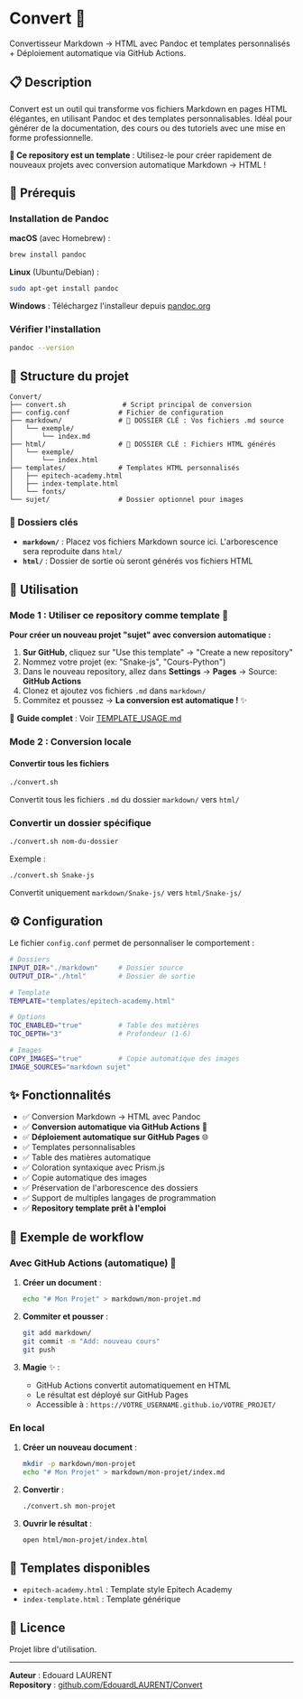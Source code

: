 # Convert 📝

Convertisseur Markdown → HTML avec Pandoc et templates personnalisés + Déploiement automatique via GitHub Actions.

## 📋 Description

Convert est un outil qui transforme vos fichiers Markdown en pages HTML élégantes, en utilisant Pandoc et des templates personnalisables. Idéal pour générer de la documentation, des cours ou des tutoriels avec une mise en forme professionnelle.

**🎯 Ce repository est un template** : Utilisez-le pour créer rapidement de nouveaux projets avec conversion automatique Markdown → HTML !

## 🔧 Prérequis

### Installation de Pandoc

**macOS** (avec Homebrew) :
```bash
brew install pandoc
```

**Linux** (Ubuntu/Debian) :
```bash
sudo apt-get install pandoc
```

**Windows** :
Téléchargez l'installeur depuis [pandoc.org](https://pandoc.org/installing.html)

### Vérifier l'installation
```bash
pandoc --version
```

## 📁 Structure du projet

```
Convert/
├── convert.sh              # Script principal de conversion
├── config.conf            # Fichier de configuration
├── markdown/              # 📂 DOSSIER CLÉ : Vos fichiers .md source
│   └── exemple/
│       └── index.md
├── html/                  # 📂 DOSSIER CLÉ : Fichiers HTML générés
│   └── exemple/
│       └── index.html
├── templates/             # Templates HTML personnalisés
│   ├── epitech-academy.html
│   ├── index-template.html
│   └── fonts/
└── sujet/                 # Dossier optionnel pour images
```

### 🔑 Dossiers clés

- **`markdown/`** : Placez vos fichiers Markdown source ici. L'arborescence sera reproduite dans `html/`
- **`html/`** : Dossier de sortie où seront générés vos fichiers HTML

## 🚀 Utilisation

### Mode 1 : Utiliser ce repository comme template 🎯

**Pour créer un nouveau projet "sujet" avec conversion automatique :**

1. **Sur GitHub**, cliquez sur "Use this template" → "Create a new repository"
2. Nommez votre projet (ex: "Snake-js", "Cours-Python")
3. Dans le nouveau repository, allez dans **Settings** → **Pages** → Source: **GitHub Actions**
4. Clonez et ajoutez vos fichiers `.md` dans `markdown/`
5. Commitez et poussez → **La conversion est automatique !** ✨

📖 **Guide complet** : Voir [TEMPLATE_USAGE.md](TEMPLATE_USAGE.md)

### Mode 2 : Conversion locale

#### Convertir tous les fichiers

```bash
./convert.sh
```

Convertit tous les fichiers `.md` du dossier `markdown/` vers `html/`

### Convertir un dossier spécifique

```bash
./convert.sh nom-du-dossier
```

Exemple :
```bash
./convert.sh Snake-js
```

Convertit uniquement `markdown/Snake-js/` vers `html/Snake-js/`

## ⚙️ Configuration

Le fichier `config.conf` permet de personnaliser le comportement :

```bash
# Dossiers
INPUT_DIR="./markdown"     # Dossier source
OUTPUT_DIR="./html"        # Dossier de sortie

# Template
TEMPLATE="templates/epitech-academy.html"

# Options
TOC_ENABLED="true"         # Table des matières
TOC_DEPTH="3"              # Profondeur (1-6)

# Images
COPY_IMAGES="true"         # Copie automatique des images
IMAGE_SOURCES="markdown sujet"
```

## ✨ Fonctionnalités

- ✅ Conversion Markdown → HTML avec Pandoc
- ✅ **Conversion automatique via GitHub Actions** 🤖
- ✅ **Déploiement automatique sur GitHub Pages** 🌐
- ✅ Templates personnalisables
- ✅ Table des matières automatique
- ✅ Coloration syntaxique avec Prism.js
- ✅ Copie automatique des images
- ✅ Préservation de l'arborescence des dossiers
- ✅ Support de multiples langages de programmation
- ✅ **Repository template prêt à l'emploi**

## 📝 Exemple de workflow

### Avec GitHub Actions (automatique) 🤖

1. **Créer un document** :
   ```bash
   echo "# Mon Projet" > markdown/mon-projet.md
   ```

2. **Commiter et pousser** :
   ```bash
   git add markdown/
   git commit -m "Add: nouveau cours"
   git push
   ```

3. **Magie** ✨ :
   - GitHub Actions convertit automatiquement en HTML
   - Le résultat est déployé sur GitHub Pages
   - Accessible à : `https://VOTRE_USERNAME.github.io/VOTRE_PROJET/`

### En local

1. **Créer un nouveau document** :
   ```bash
   mkdir -p markdown/mon-projet
   echo "# Mon Projet" > markdown/mon-projet/index.md
   ```

2. **Convertir** :
   ```bash
   ./convert.sh mon-projet
   ```

3. **Ouvrir le résultat** :
   ```bash
   open html/mon-projet/index.html
   ```

## 🎨 Templates disponibles

- `epitech-academy.html` : Template style Epitech Academy
- `index-template.html` : Template générique

## 📄 Licence

Projet libre d'utilisation.

---

**Auteur** : Edouard LAURENT  
**Repository** : [github.com/EdouardLAURENT/Convert](https://github.com/EdouardLAURENT/Convert)
